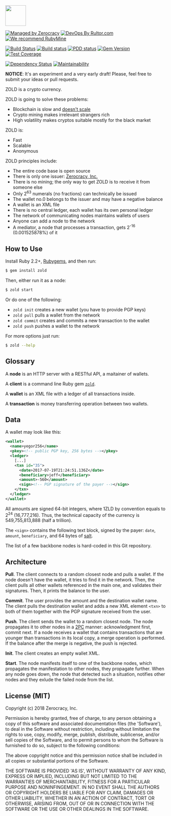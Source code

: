 <img src="http://www.zold.io/logo.svg" width="64px" height="64px"/>

[![Managed by Zerocracy](http://www.0crat.com/badge/C91QJT4CF.svg)](http://www.0crat.com/p/C91QJT4CF)
[![DevOps By Rultor.com](http://www.rultor.com/b/yegor256/Zold)](http://www.rultor.com/p/yegor256/Zold)
[![We recommend RubyMine](http://img.teamed.io/rubymine-recommend.svg)](https://www.jetbrains.com/ruby/)

[![Build Status](https://travis-ci.org/zerocracy/zold.svg)](https://travis-ci.org/zerocracy/zold)
[![Build status](https://ci.appveyor.com/api/projects/status/orvfo2qgmd1d7a2i?svg=true)](https://ci.appveyor.com/project/zerocracy/zold)
[![PDD status](http://www.0pdd.com/svg?name=zerocracy/zold)](http://www.0pdd.com/p?name=zerocracy/zold)
[![Gem Version](https://badge.fury.io/rb/zold.svg)](http://badge.fury.io/rb/zold)
[![Test Coverage](https://img.shields.io/codecov/c/github/zerocracy/zold.svg)](https://codecov.io/github/zerocracy/zold?branch=master)

[![Dependency Status](https://gemnasium.com/zerocracy/zold.svg)](https://gemnasium.com/zerocracy/zold)
[![Maintainability](https://api.codeclimate.com/v1/badges/7489c1d2bacde40ffc09/maintainability)](https://codeclimate.com/github/zerocracy/zold/maintainability)

**NOTICE**: It's an experiment and a very early draft! Please, feel free to
submit your ideas or pull requests.

ZOLD is a crypto currency.

ZOLD is going to solve these problems:

  * Blockchain is slow and [doesn't scale](https://en.wikipedia.org/wiki/Bitcoin_scalability_problem)
  * Crypto mining makes irrelevant strangers rich
  * High volatility makes cryptos suitable mostly for the black market

ZOLD is:

  * Fast
  * Scalable
  * Anonymous

ZOLD principles include:

  * The entire code base is open source
  * There is only one issuer: [Zerocracy, Inc.](http://www.zerocracy.com)
  * There is no mining; the only way to get ZOLD is to receive it from someone else
  * Only 2<sup>63</sup> numerals (no fractions) can technically be issued
  * The wallet no.0 belongs to the issuer and may have a negative balance
  * A wallet is an XML file
  * There is no central ledger, each wallet has its own personal ledger
  * The network of communicating nodes maintains wallets of users
  * Anyone can add a node to the network
  * A mediator, a node that processes a transaction, gets 2<sup>-16</sup> (0.001525878%) of it

## How to Use

Install Ruby 2.2+, [Rubygems](https://rubygems.org/pages/download), and then run:

```bash
$ gem install zold
```

Then, either run it as a node:

```bash
$ zold start
```

Or do one of the following:

  * `zold init` creates a new wallet (you have to provide PGP keys)
  * `zold pull` pulls a wallet from the network
  * `zold commit` creates and commits a new transaction to the wallet
  * `zold push` pushes a wallet to the network

For more options just run:

```bash
$ zold --help
```

## Glossary

A **node** is an HTTP server with a RESTful API, a maitainer of wallets.

A **client** is a command line Ruby gem [`zold`](https://rubygems.org/gems/zold).

A **wallet** is an XML file with a ledger of all transactions inside.

A **transaction** is money transferring operation between two wallets.

## Data

A wallet may look like this:

```xml
<wallet>
  <name>yegor256</name>
  <pkey><!-- public PGP key, 256 bytes --></pkey>
  <ledger>
    [...]
    <txn id="35">
      <date>2017-07-19T21:24:51.136Z</date>
      <beneficiary>jeff</beneficiary>
      <amount>-560</amount>
      <sign><!-- PGP signature of the payer --></sign>
    </txn>
  </ledger>
</wallet>
```

All amounts are signed 64-bit integers, where 1ZLD by convention equals to
2<sup>24</sup> (16,777,216). Thus, the technical capacity
of the currency is 549,755,813,888 (half a trillion).

The `<sign>` contains the following text block, signed by the payer:
`date`, `amount`, `beneficiary`, and
64 bytes of [salt](https://en.wikipedia.org/wiki/Salt_%28cryptography%29).

The list of a few backbone nodes is hard-coded in this Git repository.

## Architecture

**Pull**.
The client connects to a random closest node and pulls a wallet. If the node
doesn't have the wallet, it tries to find it in the network. Then, the
client pulls all other wallets referenced in the main one, and validates
their signatures. Then, it prints the balance to the user.

**Commit**.
The user provides the amount and the destination wallet name. The client
pulls the destination wallet and adds a new XML element `<txn>` to both of them
together with the PGP signature received from the user.

**Push**.
The client sends the wallet to a random closest node. The node propagates
it to other nodes in a [2PC](https://en.wikipedia.org/wiki/Two-phase_commit_protocol)
manner: acknowledgment first, commit next.
If a node receives a wallet that contains transactions that are younger
than transactions in its local copy, a merge operation is
performed. If the balance after the merge is negative, the push is rejected.

**Init**.
The client creates an empty wallet XML.

**Start**.
The node manifests itself to one of the backbone nodes, which
propagates the manifestation to other nodes, they propagate further.
When any node goes down, the node that detected such a situation,
notifies other nodes and they exlude the failed node from the list.

## License (MIT)

Copyright (c) 2018 Zerocracy, Inc.

Permission is hereby granted, free of charge, to any person obtaining a copy
of this software and associated documentation files (the 'Software'), to deal
in the Software without restriction, including without limitation the rights
to use, copy, modify, merge, publish, distribute, sublicense, and/or sell
copies of the Software, and to permit persons to whom the Software is
furnished to do so, subject to the following conditions:

The above copyright notice and this permission notice shall be included in all
copies or substantial portions of the Software.

THE SOFTWARE IS PROVIDED 'AS IS', WITHOUT WARRANTY OF ANY KIND, EXPRESS OR
IMPLIED, INCLUDING BUT NOT LIMITED TO THE WARRANTIES OF MERCHANTABILITY,
FITNESS FOR A PARTICULAR PURPOSE AND NONINFINGEMENT. IN NO EVENT SHALL THE
AUTHORS OR COPYRIGHT HOLDERS BE LIABLE FOR ANY CLAIM, DAMAGES OR OTHER
LIABILITY, WHETHER IN AN ACTION OF CONTRACT, TORT OR OTHERWISE, ARISING FROM,
OUT OF OR IN CONNECTION WITH THE SOFTWARE OR THE USE OR OTHER DEALINGS IN THE
SOFTWARE.


